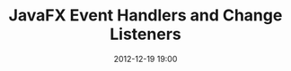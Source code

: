 ---
layout: redirect
title: "JavaFX Event Handlers and Change Listeners"
date: 2012-12-19 19:00
redirect: http://code.makery.ch/blog/javafx-2-event-handlers-and-change-listeners/
---